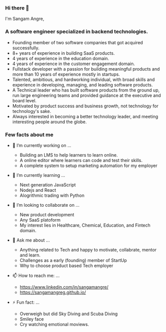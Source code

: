 ### Hi there 👋

I'm Sangam Angre,

### A software engineer specialized in backend technologies.

- Founding member of two software companies that got acquired successfully.
- 8+ years​ of experience in building ​SaaS​ products.
- 4 years of experience in the education domain.
- 4 years of experience in the customer engagement domain.
- Fullstack developer with a passion for building meaningful products and more than 10 years of experience mostly in startups.
- Talented, ambitious, and hardworking individual, with broad skills and experience in developing, managing, and leading software products.
- A Technical leader who has built software products from the ground up, run large engineering teams and provided guidance at the executive and board level.
- Motivated by product success and business growth, not technology for technology's sake.
- Always interested in becoming a better technology leader, and meeting interesting people around the globe. 
  

### Few facts about me
- 🔭 I’m currently working on ...
  - Building an LMS to help learners to learn online.
  - A online editor where learners can code and test their skills.
  - A complete system to setup marketing automation for my employer


- 🌱 I’m currently learning ...
  - Next generation JavaScript
  - Nodejs and React
  - Alogrithmic trading with Python

- 👯 I’m looking to collaborate on ...
  - New product development
  - Any SaaS platoform
  - My interest lies in Healthcare, Chemical, Education, and Fintech domain.
  
- 💬 Ask me about ...
  - Anything related to Tech and happy to motivate, collabrate, mentor and learn.
  - Challenges as a early (founding) member of StartUp
  - Why to choose product based Tech employer

- 📫 How to reach me: ...
  - https://www.linkedin.com/in/sangamangre/
  - https://sangamangreg.github.io/ 

- ⚡ Fun fact: ...
  - Overweigh but did Sky Diving and Scuba Diving
  - Smiley face
  - Cry watching emotional moviews.
